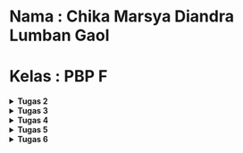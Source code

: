# Nama : Chika Marsya Diandra Lumban Gaol

# Kelas : PBP F

<details>
<summary><b>Tugas 2</b></summary>
---
## README TUGAS 2
---
### Link Adaptable untuk Tugas 2
[smarket app -->] (https://smarkettt.adaptable.app/)

---
### (1) Jelaskan bagaimana cara kamu mengimplementasikan checklist di atas secara step-by-step.
STEP : 

- Saya membuat project django baru yang namanya tidak sama dengan project saat tutorial. 
- Lalu, setelah membuat projek baru saya mengaktifkan virtual environment Django dengan menjalankan command berikut pada terminal ( "python -m venv env" dan "env\Scripts\activate" ).
- Setelah itu, saya membuat file baru bernama requirements.txt yang berisi dependencies yang akan diperlukan.
- Lalu, untuk mendownload dependenciesnya jalankan command berikut pada terminal ("pip install -r requirements.txt").
- Buka file settings.py, lalu siapapun yang ingin memberi host ketik “*” pada allowd host.
- Tambahkan berkas .gitignore agar dapat mengabaikan file file yang tidak diperlukan.
- Lalu, saya membuat aplikasi bernama main sesuai dengan perintah soal dengan menjalankan command ( “python manage.py startapp main" ).
- Di dalam folder main, saya membuat folder bernama templates yang nantinya akan diisi dengan file main.html yang digunakan untuk menampilkan aplikasi.
- Setelah itu, agar url file dapat saling terhubung saya membuat file baru bernama urls.py di dalam folder main dan menambahkan path baru 'path('', show_main, name='show_main).
- Lalu, pada file urls.py yang berada di folder smarket kita tambahkan path baru juga yaitu ‘main’ pada url patterns.
- Setelah itu, saya membuat atribut pada models.py sesuai dengan ketentuan soal.
- Lalu, klik views.py dan buat function yang mewakilkan atribut-atribut pada models.py tadi agar dapat di return pada main.html nantinya untuk ditampilkan secara statis.
- Setelah selesai dengan semua ketentuan file dan isinya, kita bisa melakukan add, push, commit ke repository github.
- Saat github sudah menerima kiriman update file tadi secara lengkap, kita bisa melakukan deploy di adaptable dengan cara menghubungkan repository github kita.

---
### (2) Buatlah bagan yang berisi request client ke web aplikasi berbasis Django beserta responnya dan jelaskan pada bagan tersebut kaitan antara urls.py, views.py, models.py, dan berkas html.
<img src="/Foto//bagan.jpg">

---
### (3) Jelaskan mengapa kita menggunakan virtual environment? Apakah kita tetap dapat membuat aplikasi web berbasis Django tanpa menggunakan virtual environment?

--> Kita menggunakan virtual environment untuk mengisolasi dependensi suatu project, menghindari konflik, dan menjaga kebersihan instalasi. Meskipun bisa, sangat disarankan untuk tetap menggunakan virtual environment saat membuat aplikasi web Django agar menghindari terjadinya project tidak terisolasi.

---
### (4) Jelaskan apakah itu MVC, MVT, MVVM dan perbedaan dari ketiganya.

- MVC (Model-View-Controller): Paradigma pengembangan perangkat lunak yang memisahkan aplikasi menjadi tiga komponen: Model (data dan logika bisnis), View (tampilan), dan Controller (pengatur aliran aplikasi).

- MVT (Model-View-Template, digunakan dalam Django): Paradigma serupa dengan MVC, di mana Model mengelola data, View menampilkan data, dan Template merender tampilan.

- MVVM (Model-View-ViewModel): Paradigma pengembangan perangkat lunak yang memisahkan Model (data), View (tampilan), dan ViewModel (perantara antara data dan tampilan), umumnya fokus terhadap pemisahan antara tampilan, logika, dan data.

</details>

<details>
<summary><b>Tugas 3</b></summary>
---
## README TUGAS 3
---
### (1) Apa perbedaan antara form POST dan form GET dalam Django?
--> Perbedaan utama antara metode POST dan GET dalam Django adalah bagaimana data dari formulir HTML dikirimkan ke server. Dalam metode POST, data formulir dikirim sebagai bagian dari tubuh permintaan HTTP, atau dapat dibilang data yang dikirimkan tidak ditampilkan secara terbuka pada URL browser. Sementara itu, dalam metode GET, data yang dikirimkan akan terlihat pada URL dan itu akan berguna untuk permintaan yang hanya mengambil informasi dari server tanpa melakukan perubahan pada data yang ada.

---
### (2) Apa perbedaan utama antara XML, JSON, dan HTML dalam konteks pengiriman data?
- XML (Extensible Merkup Language) 
XML adalah bahasa markup yang dirancang untuk menyimpan dan mengirim data struktural. XML sering digunakan dalam pertukaran data antara sistem yang berbeda karena fleksibilitasnya. Namun, XML cenderung memiliki format yang lebih panjang dan kompleks, sehingga membutuhkan lebih banyak bandwidth dan parsing yang lebih rumit.
- JSON (JavaScript Object Notation)
JSON adalah format pertukaran data yang ringan dan mudah dibaca oleh manusia.JSON lebih efisien dalam penggunaan bandwidth karena formatnya lebih ringkas dibandingkan dengan XML. JSON juga lebih mudah diproses oleh JavaScript.
- HTML (Hypertext Markup Language)
HTML adalah bahasa markup yang digunakan untuk membuat struktur dan tampilan halaman web. Meskipun tidak dirancang untuk pengiriman data, HTML dapat digunakan untuk menampilkan data dalam bentuk halaman web yang dapat diakses oleh pengguna melalui browser.

---
### (3) Mengapa JSON sering digunakan dalam pertukaran data antara aplikasi web modern?
- Dapat melakukan pertukaran data dengan cepat
JSON mempercepat proses pertukaran data dengan menyediakan struktur data yang lebih sederhana dan kompak. Hal ini bertujuan untuk meminimalkan waktu pemrosesan data sehingga server dapat segera menampilkan data kepada pengguna.
- Penerjemahan data yang mudah dimengerti manusia
JSON mempermudah penerjemahan data ke bahasa manusia. Meskipun komputer hanya dapat memproses data dalam kode biner, JSON membantu menerjemahkan data ini ke dalam teks yang dapat dimengerti oleh manusia, memudahkan perbaikan atau penambahan kode.

---
### (4) Jelaskan bagaimana cara kamu mengimplementasikan checklist di atas secara step-by-step (bukan hanya sekadar mengikuti tutorial).

1. Buat file dengan nama forms.py
Langkah pertama, kita perlu membuat file forms.py. File ini akan  berisi variabel sesuai dengan model yang telah didefinisikan di file models.py.

2. Modifikasi file views.py
Selanjutnya, kita perlu melakukan beberapa modifikasi pada file views.py. Pertama, buat fungsi baru bernama create product. Tujuannya untuk membuat produk sesuai input user. Kita juga perlu mengubah bagian fungsi show_main yang ada di dalam views.py agar setiap produk yang telah diinput dapat disimpan.

3. Buat file create_product.html
Setelah itu, kita perlu membuat file create_product.html sebagai tampilan untuk input produk. File ini memiliki tombol add new product yang dapat mengarahkan user ke page input produk. Setelah produk diinput, pengguna akan langsung kembali ke main page untuk melihat input produk.

4. Routing 
Langkah terakhir, kita akan melakukan routing pada semua fungsi yang telah kita buat. Kita dapat menambahkan beberapa import yang diperlukan pada file views.py, lalu tambahkan juga beberapa path baru untuk memanggil fungsi melalui URL. 
Berikut adalah isi dari urls.py : 
<img src="/Foto//urls.py.png">

---
### (5) Screenshot hasil akses URL pada Postman.
(a) HTML 
<img src="/Foto//html.jpg">
(b) XML 
<img src="/Foto//xml.jpg">
(c) JSON 
<img src="/Foto//json.jpg">
(d) XML ID
<img src="/Foto//xml[1].jpg">
(e) JSON ID 
<img src="/Foto//json[1].jpg">

</details>

<details>
<summary><b>Tugas 4</b></summary>
---
## README TUGAS 4
---
### (1) Apa itu Django UserCreationForm, dan jelaskan apa kelebihan dan kekurangannya?
- Django UserCreationForm merupakan salah satu form yang disediakan oleh django, form ini dirancang khusus untuk membuat dan mendaftarkan pengguna baru dalam aplikasi web yang akan dibangun dengan Django. Form ini juga menyediakan beberapa fitur umum untuk proses pendaftaran, seperti username, password, dan kata sandi. 
- Berikut adalah beberapa kelebihan dan kekurangan yang dimiliki oleh Django UserCreationForm :
---
(+) Kelebihan
- Validasi Terintegrasi
- Mudah untuk dikustomisasi sesuai dengan kebutuhan project
- Form terhubungan dengan model bawaan django, sehingga menyederhanakan proses penyimpanan informasi ke dalam database
---
(-) Kekurangan 
- Terbatas pada fitur dasar
- Tampilan default yang cukup sederhana

---
### (2) Apa perbedaan antara autentikasi dan otorisasi dalam konteks Django, dan mengapa keduanya penting?
-> Dalam konteks django, autentikasi dan otorisasi merupakan dua konsep yang sangat penting dalam mengelola akses pengguna kedalam aplikasi web. Perbedaan utama antara keduanya adalah : 
1. Autentikasi 
- Autentikasi adalah proses memverivikasi identitas pengguna, sistem akan mengonfirmasi apakah pengguna yang ingin mengakses aplikasi adalah orang yang sudah diklaim dalam website atau tidak. 
- Pada Django, autentikasi melibatkan beberapa identitas pengguna seperti, username dan password.

2. Otorisasi
- Otorisasi adalah proses yang menentukan apa saja yang dapat dilakukan oleh user yang telah berhasil dalam proses autentikasi. Sistem mengontrol akses pengguna terhadap fitur dalam aplikasi. 
- Pada Django, otorisasi dilakukan dengan memeriksa permission yang diberikan kepada penggguna. Permission ini dapat mengatur apakah pengguna memiliki hak akses untuk melakukan operasi tertentu, seperti mengedit atau menghapus data. 

---
### (3) Apa itu cookies dalam konteks aplikasi web, dan bagaimana Django menggunakan cookies untuk mengelola data sesi pengguna?
- Cookies adalah istilah untuk kumpulan informasi yang berisi rekam jejak atau aktivitas ketika menelusuri sebuah website, atau secara sederhana Cookies merupakan kumpulan data yang diterima komputer dari sebuah situs dan mengirimkan kembali ke situs yang dikunjungi. 
- Django menggunakan cookies untuk mengelola data sesi pengguna, seperti menyimpan data login pengguna, menyimpan data sesi, dan juga berfungsi untuk mengamankan cookie. Hal ini yang dapat membuat Django menyimpan informasi sesi pengguna dengan aman dan mengaksesnya kembali ketika pengguna melakukan permintaan ulang.

---
### (4) Apakah penggunaan cookies aman secara default dalam pengembangan web, atau apakah ada risiko potensial yang harus diwaspadai?
-  Penggunaan cookies dalam pengembangan web adalah alat yang umum  digunakan untuk mengelola data sesi pengguna, tetapi ada beberapa risiko potensial yang harus diwaspadai, yaitu :
1. Kebocoran data
2. Serangan Cross-Site Scripting
3. Serangan Man-In-The-middle   
4. Saat cookies disimpan dalam log server, informasi sensitif dapat menjadi rentan jika log tersebut tidak diamankan.

Beberapa tindakan preventif yang dapat dilakukan untuk mencegah risiko diatas yaitu : 
1. Memastikan log server tidak mencatat informasi sensitif.
2. Pastikan website menggunakan Perlindungan CSRF yang disediakan oleh Django atau modul terpercaya lainnya.
3. Pastikan untuk mengaktifkan enkripsi cookie pada website. 

---
### (5) Jelaskan bagaimana cara kamu mengimplementasikan checklist di atas secara step-by-step (bukan hanya sekadar mengikuti tutorial).
- Mengaktifkan virtual environment terlebih dahulu 
- Mengimpor beberapa modul yang diperlukan, seperti UserCreationForm
- Membuat fungsi register untuk menghasilkan formulir registrasi secara otomatis
- Membuat berkas HTML yang digunakan sebagai tampilan dari hasil form pendaftaran akun user ketika data telah disubmit.
- Mengimpor fungsi "register" ke dalam berkas urls.py dan menambahkan path URL ke dalam urlpatterns.
- Mengimpor fungsi login dengan nama "login_user" dan authenticate dengan langkah yang sama. 
- Membuat fungsi logout, dengan mengimpor modul "logout"
- Pada berkas main.html yang dimiliki oleh fungsi logout diperlukan sebuah tag hyperlink.
- Untuk melakukan proses otorisasi, kita dapat menggunakan modul "login_required" untuk membatasi akses pengguna. 
- Proses diatas dilakukan dengan menambahkan kode "@login_required(login_url='/login')" di atas fungsi show_main pada views.py agar halaman main hanya dapat diakses oleh pengguna yang sudah login (terautentikasi).
- Selanjutnya, kita perlu membuat dua akun untuk menghubungkan Item dan Product, dengan cara menambahkan import User ke dalam models.py.
- Melakukan beberapa modifikasi pada fungsi create_product di views.py agar Django dapat mengenali bahwa objek dimiliki oleh pengguna. 
- Setelah itu, lakukan migrasi untuk menyimpan semua perubahan pada sistem. 

</details>

<details>
<summary><b>Tugas 5</b></summary>
---
## README TUGAS 5
---

### (1) Jelaskan manfaat dari setiap element selector dan kapan waktu yang tepat untuk menggunakannya.
- Selektor ID 
-> Selektor ini berfungsi untuk memilih elemen HTML berdasarkan atribut ID. Atribut ID harus bersifat unik, dan selektor ini berguna saat kita ingin menerapkan style pada elemen tertentu. 

- Element Selector
-> Element ini berfungsi untuk mengubah propert untuk semua elemen yang memiliki tag HTML yang sama. Kita dapat menggunakan element sebagai selector dalam file css. 

- Selector Class
-> Selector ini berfungsi untuk memilih elemen HTML berdasarkan atribut kelas. Syntax yang digunakan yaitu <div class = "profile"> maka selektor ini akan membantu menerapkan gaya pada class profile.

- Selector Universal
-> Selector ini berfungsi untuk memilih semua elemen pada HTML. Syntax yang digunakan yaitu "*". Selector ini dapat berguna ketika kita ingin menerapkan style yang sama pada seluruh elemen.

---
### (2) Jelaskan HTML5 Tag yang kamu ketahui.
- <"html">	--> untuk memulai dokumen HTML
- <"head">	--> untuk membuat bagian head
- <"body">	--> untuk membuat bagian body
- <"h1"> sampai <"h6">	--> untuk membuat heading pada artikel
- <"p">	    --> untuk membuat paragraf
- <"table">   --> untuk membuat sebuah tabel
- <!-- -->	--> untuk membuat komentar

---
### (3) Jelaskan perbedaan antara margin dan padding.
- MARGIN
-> Margin merupakan sisi luar dari sebuah elemen, digunakan saat kita ingin mengatur jarak antar elemen. Ada beberapa syntax margin yang dapat digunakan, yaitu margin-top, margin-left, margin-right,dll. Namun, jika kita menggunakan syntax margin saja maka akan secara otomatis mengatur jarak atas, bawah, kiri, dan kanan elemen. Margin tidak memiliki background color. 

- PADDING
-> Padding merupakan sisi dalam dari sebuah elemen, digunakan untuk mengatur jarak pada sisi dalam sebuah elemen yang bisa kita tentukan. Padding juga memiliki beberapa syntax yang mirip dengan margin, yaitu padding-top, padding-left, padding-right,dll. Dan sama seperti margin, apabila hanya menulis syntax padding saja, maka posisi sudah diatur jarak atas, bawah, kiri, dan kanan elemen. Berbeda dengan margin, padding memilki background color yang bisa digunakan untuk elemen pada HTML.

---
### (4) Jelaskan perbedaan antara framework CSS Tailwind dan Bootstrap. Kapan sebaiknya kita menggunakan Bootstrap daripada Tailwind, dan sebaliknya?
- Tailwind CSS dan Bootstrap adalah dua framework CSS yang populer dan digunakan untuk mempercepat pengembangan tampilan web. Kedua framewrok ini juga memiliki perbedaan, yaitu : 
1. Tailwind CSS lebih memprioritaskan utilitas dan fleksibelitas dalam membuat design custom dengan menggunakan class yang sudah ditulis sebelumnya.
2. Bootstrap lebih berfokus pada komopnen yang siap pakai dan responsive terhadap beberapa ukuran dan Bootstrap juga menyediakan tema dan template yang mudah untuk digunakan. 

- Kapan kita menggunakan Tailwind CSS ?
1. Saat kita menginginkan design dengan tingkat customization yang tinggi dan fleksible
2. Saat ingin menghasilkan kode HTML yang lebih bersih tanpa tambahan kelas yang tidak perlu.

- Kapan kita menggunakan Bootstrap ?
1. Saat kita ingin membuat tampilan yang mudah digunakan dan cepat
2. Bootstrap sangat cocok untuk situs web sederhana yang umum dan simple

---
### (5) Jelaskan bagaimana cara kamu mengimplementasikan checklist di atas secara step-by-step (bukan hanya sekadar mengikuti tutorial).
- Cara saya dalam mengerjakan tugas 5 ini adalah saya mencari beberapa referensi dari internet untuk tampilan - tampilan website yang menarik sehingga tampilan website saya lebih terlihat bagus dan rapih. 
- Saya menggunakan bootstrap untuk mengatur navigation bar pada website saya, karena template yang diberikan oleh bootstrap lebih ringkas dan mudah dimengerti. Pada bagian navbar juga saya edit beberapa fiturnya seperti menambahkan fitur logout. 
- Setelah itu langkah terakhirnya, saya mengatur desain - desain tiap page seperti edit product, add new product, login, register dengan referensi yang saya cari dari internet. Dan saya lakukan kustomisasi sesuai dengan warna warna yang saya inginkan

</details>

<details>
<summary><b>Tugas 6</b></summary>

---
## README TUGAS 6
---

### 1. Jelaskan perbedaan antara asynchronous programming dengan synchronous programming.
- Asynchronous Programming
-> Proses jalannya program dapat dilakukan secara bersamaan tanpa harus menunggu proses antrian. Asynchronous programming mengizinkan penundaan eksekusi, yang berarti function 2 dan seterusnya dapat dimulai tanpa harus menunggu function 1 hingga selesai
- Synchronous Programming 
-> merupakan bagian dari Asynchronous (1 antrian) dimana proses akan dieksekusi secara bersamaan dan untuk hasil tergantung lama proses suatu fungsi synchronous. Synchronous programming memudahkan penulisan dan pemahaman program, tetapi bisa terasa lambat jika tindakan memerlukan waktu lama atau terjadi kesalahan.

### 2. Dalam penerapan JavaScript dan AJAX, terdapat penerapan paradigma event-driven programming. Jelaskan maksud dari paradigma tersebut dan sebutkan salah satu contoh penerapannya pada tugas ini.
- Paradigma event-driven programming merupakan salah satu teknik pemrograman yang memiliki konsep kerja yang bergantung dari kejadian atau event tertentu. Pemrograman ini tetap memiliki input, proses, dan output. Pada event-driven programming, program tidak menjalankan operasi secara berurutan, melainkan menunggu dan merespons peristiwa yang terjadi asinkronus.

- Dalam Tugas 6 ini menggunakan JavaScript dan AJAX, paradigma event-driven programming dapat diterapkan ketika program melakukan pengambilan dan penampilan produk pada halaman web. Saat user mengunjungi halaman tersebut, JavaScript dapat dengan responsif mengatasi peristiwa-peristiwa seperti ketika tombol "Add Product by AJAX" pada produk tertentu ditekan. Dalam kondisi ini, paradigma event-driven programming memungkinkan JavaScript untuk secara dinamis menginisiasi permintaan AJAX ke server saat tombol tersebut ditekan, dan kemudian menangani hasilnya tanpa perlu me-refresh seluruh halaman web.

### 3. Jelaskan penerapan asynchronous programming pada AJAX.
Penerapan asynchronus programming pada AJAX adalah ketika AJAX dapat menjadi tools yang kuat untuk mengambil dan mengirim data dari server tanpa mengganggu halaman web user. Sehingga hal ini menghasilkan responsibilitas yang baik, pengguna juga dapat tetap berinteraksi dengan halaman web tanpa harus menunggu permintaan data selesai. Dalam pemrograman asynchronus juga terdapat yang namanya "Callback Functions". Setelah respon server diterima, callback function akan dipanggil untuk mengelola data, menangani respons dari server, serta meningkatkan pengalaman pengguna secara keseluruhan.

### 4. Pada PBP kali ini, penerapan AJAX dilakukan dengan menggunakan Fetch API daripada library jQuery. Bandingkanlah kedua teknologi tersebut dan tuliskan pendapat kamu teknologi manakah yang lebih baik untuk digunakan.
a. Kompatibilitas Peramban:
    - Fetch API cocok untuk peramban modern.
    - jQuery lebih sesuai untuk peramban lama.
b. Konversi Respons:
    - Fetch API memiliki metode bawaan untuk mengubah respons menjadi berbagai tipe data.
    - jQuery memerlukan penentuan jenis data di awal dengan opsi dataType.
c. Kemudahan Penggunaan:
    - jQuery menyediakan antarmuka lebih sederhana, terutama untuk tugas seperti pengiriman data JSON.
    - Fetch API memberikan lebih banyak kontrol pada permintaan dan respons.
d. Pengelolaan Respons Asinkron:
    - Fetch API menggunakan Promise, menghindari masalah "callback hell."
    - jQuery menggunakan callback yang lebih fleksibel.

### 5. Jelaskan bagaimana cara kamu mengimplementasikan checklist di atas secara step-by-step (bukan hanya sekadar mengikuti tutorial).
- Step pertama, kita perlu membuat fungsi get_item_json pada views.ppy untuk mengambil data dalam bentuk JSON. Setelah itu membuat fungsi untuk menambahkan produk menggunakan AJAX dengan mengimport csrf_exempt dan tulis diatas fungsi baru bernama add_item_ajax.
- Masuk ke page main.html lalu ambil item menggunakan fetch API dengan menambahkan tag block script dan membuat fungsi asynchronus getItems().
- Membuat fungsi asynchronous refreshProducts() dan refreshCards pada blok script untuk memunculkan table dan cards menggunakan AJAX dan merefresh data dari item serta mengupdate informasi jumlah item yang tersimpan secara asynchronous.
- Membuat fungsi baru pada bagian script untuk menambahkan Item.
- Step terakhir, melakukan perintah collecstatic dengan menjalankan mapping untuk output file static ke directory yang sesuai dengan memodifikasi bagian STATIC_URL dan STATIC_ROOT pada settings.py. lalu menjalankan perintah collectstatic pada terminal. 

</details>